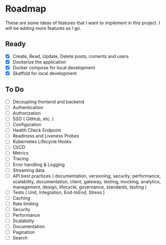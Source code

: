 # Roadmap

These are some ideas of features that I want to implement in this project. I will be adding more features as I go.

## Ready 

- [x] Create, Read, Update, Delete posts, coments and users
- [x] Dockerize the application
- [x] Docker compose for local development
- [x] Skaffold for local development

## To Do

- [ ] Decoupling frontend and backend
- [ ] Authentication
- [ ] Authorization
- [ ] SSO ( GitHub, etc. )
- [ ] Configuration
- [ ] Health Check Endpoint
- [ ] Readiness and Liveness Probes
- [ ] Kubernetes Lifecycle Hooks
- [ ] CI/CD
- [ ] Metrics
- [ ] Tracing
- [ ] Error handling & Logging
- [ ] Streaming data
- [ ] API best practices ( documentation, versioning, security, performance, scalability, documentation, client, gateway, testing, mocking, analytics, management, design, lifecycle, governance, standards, testing )
- [ ] Tests ( Unit, Integration, End-toEnd, Stress )
- [ ] Caching
- [ ] Rate limiting
- [ ] Security
- [ ] Performance
- [ ] Scalability
- [ ] Documentation
- [ ] Pagination
- [ ] Search
